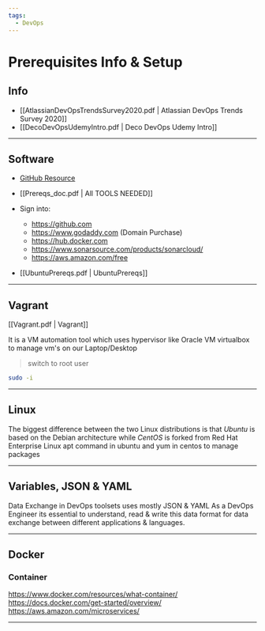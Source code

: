 ```yaml
---
tags:
  - DevOps
---
```


# Prerequisites Info & Setup

## Info

- [[AtlassianDevOpsTrendsSurvey2020.pdf | Atlassian DevOps Trends Survey 2020]]
- [[DecoDevOpsUdemyIntro.pdf | Deco DevOps Udemy Intro]]

---

## Software

- [GitHub Resource](https://github.com/devopshydclub/vprofile-project.git)

- [[Prereqs_doc.pdf | All TOOLS NEEDED]]

- Sign into:

  - https://github.com
  - https://www.godaddy.com (Domain Purchase)
  - https://hub.docker.com
  - https://www.sonarsource.com/products/sonarcloud/
  - https://aws.amazon.com/free

- [[UbuntuPrereqs.pdf | UbuntuPrereqs]]

---

## Vagrant

[[Vagrant.pdf | Vagrant]]

It is a VM automation tool which uses hypervisor like Oracle VM virtualbox to manage vm's on our Laptop/Desktop

> switch to root user

```bash
sudo -i
```

---

## Linux

The biggest difference between the two Linux distributions is that _Ubuntu_ is based on the Debian architecture while _CentOS_ is forked from Red Hat Enterprise Linux
apt command in ubuntu and yum in centos to manage packages

---

## Variables, JSON & YAML

Data Exchange in DevOps toolsets uses mostly JSON & YAML As a DevOps Engineer its essential to understand, read & write this data format for data exchange between different applications & languages.

---

## Docker

### Container

https://www.docker.com/resources/what-container/
https://docs.docker.com/get-started/overview/
https://aws.amazon.com/microservices/

---
